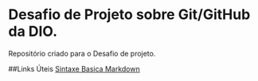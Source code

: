 # Desafio de Projeto sobre Git/GitHub da DIO.
Repositório criado para o Desafio de projeto.


##Links Úteis
[Sintaxe Basica Markdown](https://www.markdownguide.org/basic-syntax/)
